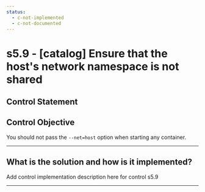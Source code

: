 ```yaml
---
status:
  - c-not-implemented
  - c-not-documented
---
```


# s5.9 - \[catalog\] Ensure that the host's network namespace is not shared

## Control Statement

## Control Objective

You should not pass the `--net=host` option when starting any container.

______________________________________________________________________

## What is the solution and how is it implemented?

Add control implementation description here for control s5.9

______________________________________________________________________
